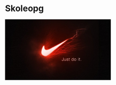 # Skoleopg

<html>
<head>
<meta charset="UTF-8">
<meta name="viewport" content="width=device-width, initial-scale=1.0">
<link href="index.c><ss" rel="stylesheet" type"text/css">
</head>
<body>
  <a href="nike.jpg"><img src="nike.jpg" height="200" width="350" class="img_space" alt="nike"></a>
 
</body>
</html>


</body>
</html>
